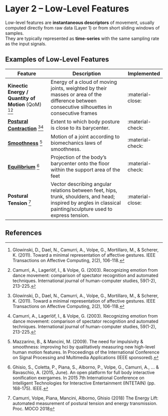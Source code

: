 # Layer 2 – Low-Level Features

Low-level features are **instantaneous descriptors** of movement, usually computed directly from raw data (Layer 1) or from short sliding windows of samples.  
They are typically represented as **time-series** with the same sampling rate as the input signals.

## Examples of Low-Level Features

| Feature                                                       | Description                                                                                                                                                     | Implemented      |
|---------------------------------------------------------------|-----------------------------------------------------------------------------------------------------------------------------------------------------------------|------------------|
| **Kinectic Energy / Quantity of Motion** (QoM) [^1][^2]       | Energy of a cloud of moving joints, weighted by their masses or area of the difference between consecutive silhouettes in consecutive frames                    | :material-close: |
| [**Postural Contraction**](contraction_expansion.md) [^1][^2] | Extent to which body posture is close to its barycenter.                                                                                                        | :material-check: |
| [**Smoothness**](smoothness.md) [^3]                          | Motion of a joint according to biomechanics laws of smoothness.                                                                                                 | :material-check: |
| [**Equilibrium**](postural_balance.md) [^4]                   | Projection of the body’s barycenter onto the floor within the support area of the feet                                                                          | :material-check: |
| **Postural Tension** [^5]                                     | Vector describing angular relations between feet, hips, trunk, shoulders, and head; inspired by angles in classical painting/sculpture used to express tension. | :material-close: |


## References

[^1]: Glowinski, D., Dael, N., Camurri, A., Volpe, G., Mortillaro, M., & Scherer, K. (2011). Toward a minimal representation of affective gestures. IEEE Transactions on Affective Computing, 2(2), 106-118.
[^2]: Camurri, A., Lagerlöf, I., & Volpe, G. (2003). Recognizing emotion from dance movement: comparison of spectator recognition and automated techniques. International journal of human-computer studies, 59(1-2), 213-225.
[^3]: Mazzarino, B., & Mancini, M. (2009). The need for impulsivity & smoothness: improving hci by qualitatively measuring new high-level human motion features. In Proceedings of the International Conference on Signal Processing and Multimedia Applications (IEEE sponsored).
[^4]: Ghisio, S., Coletta, P., Piana, S., Alborno, P., Volpe, G., Camurri, A., ... & Ravaschio, A. (2015, June). An open platform for full body interactive sonification exergames. In 2015 7th International Conference on Intelligent Technologies for Interactive Entertainment (INTETAIN) (pp. 168-175). IEEE.
[^5]: Camurri, Volpe, Piana, Mancini, Alborno, Ghisio (2018) The Energy Lift: automated measurement of postural tension and energy transmission. Proc. MOCO 2018


